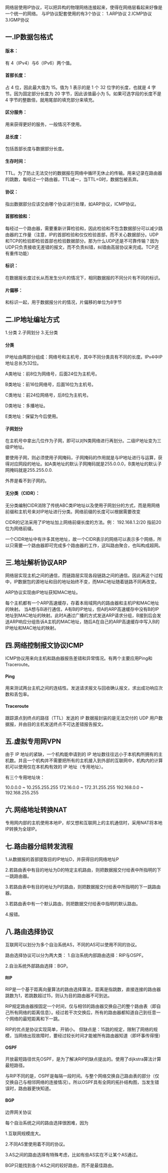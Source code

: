 网络层使用IP协议，可以把异构的物理网络连接起来，使得在网络层看起来好像是一个统一的网络。
与IP协议配套使用的有3个协议：
1.ARP协议
2.ICMP协议
3.IGMP协议

## 一.IP数据包格式

#### 版本：
有 4（IPv4）与6（IPv6）两个值。

#### 首部长度：
占 4 位，因此最大值为 15。值为 1 表示的是 1 个 32 位字的长度，也就是 4 字节。因为固定部分长度为 20 字节，因此该值最小为 5。如果可选字段的长度不是 4 字节的整数倍，就用尾部的填充部分来填充。

#### 区分服务：
用来获得更好的服务，一般情况不使用。

#### 总长度：
包括首部长度与数据部分长度。

#### 生存时间：
TTL。为了防止无法交付的数据报在网络中循环无休止的传输。用来记录在路由器的跳数，每经过一个路由器，TTL减一，当TTL=0时，数据包被丢弃。

#### 协议：
指出数据部分应该交由哪个协议进行处理，如ARP协议，ICMP协议。

#### 首部检验和：
每经过一个路由器，需要重新计算检验和，因此检验和不包含数据部分可以减少路由器的工作量（注意，IP的首部检验和仅仅检验首部，而不关心数据部分。UDP和TCP的检验即检验首部也检验数据部分。那为什么UDP还是不可靠传输？因为UDP只负责接收无差错的报文，而不负责纠错，纠错由高层协议来完成。TCP还有重传功能）

#### 标识：
在数据报长度过长从而发生分片的情况下，相同数据报的不同分片有不同的标识。

#### 片偏移：
和标识一起，用于数据报分片的情况，片偏移的单位为8字节


## 二.IP地址编址方式

1.分类  2.子网划分  3.无分类

#### 分类

IP地址由两部分组成：网络号和主机号，其中不同分类具有不同的长度。IPv4中IP地址总长为32位。

A类地址：前8位为网络号，后面24位为主机号。

B类地址：前16位网络号，后面16位为主机号。

C类地址：前24位网络号，后8位为主机号。

D类地址：多播地址。

E类地址：保留为今后使用。

#### 子网划分

在主机号中拿出几位作为子网，即可以对N类网络进行再划分。二级IP地址变为三级IP地址。

要使用子网，则必须使用子网掩码，子网掩码的作用就是与IP地址进行与运算，获得对应网段的地址。如A类地址的默认子网掩码就是255.0.0.0，B类地址的默认子网掩码就是255.255.0.0.

外界是看不到子网的。

#### 无分类（CIDR）：

无分类编制CIDR消除了传统ABC类IP地址以及使用子网划分的方式，而是用网络前缀和主机号来对IP地址进行分类。网络前缀的长度可以根据需要改变

CIDR的记法采用了IP地址加上网络前缀长度的方法。例： 192.168.1.2/20 指前20位为网络前缀。

一个CIDR地址中有许多其他地址，故一个CIDR表示的网络可以表示多个网络，所以只需要一个路由器即可完成多个路由器的工作，这叫路由聚合，也叫构成超网。

## 三.地址解析协议ARP

网络层实现主机之间的通信，而链路层实现各段链路之间的通信。因此再这个过程中，IP数据包的源地址和目的地址始终不变，而MAC地址随着链路不同再改变。

ARP协议实现由IP地址获知MAC地址。

每个主机都有一个ARP高速缓存，存着本局域网内的路由器和主机IP和MAC地址的映射。
当A想与B进行通信，A有B的IP地址，但A的ARP高速缓存中没有B的IP地址到MAC地址的映射。此时A通过广播的方式发送ARP请求分组，B接到后会发送ARP响应分组告诉A主机的MAC地址，随后A在自己的ARP高速缓存中写入B的IP地址和MAC地址的映射。

## 四.网络控制报文协议ICMP
ICMP协议用来向主机和路由器报告差错和异常情况。有两个主要应用Ping和Traceroute。

#### Ping
用来测试两台主机之间的连结性。发送请求报文与回收确认报文，求出成功响应次数和丢包率。

#### Traceroute

跟踪源点到终点的路径（TTL）发送的 IP 数据报封装的是无法交付的 UDP 用户数据报，并由目的主机发送终点不可达差错报告报文。

## 五.虚拟专用网VPN

由于 IP 地址的紧缺，一个机构能申请到的 IP 地址数往往远小于本机构所拥有的主机数。并且一个机构并不需要把所有的主机接入到外部的互联网中，机构内的计算机可以使用仅在本机构有效的 IP 地址（专用地址）。

有三个专用地址块：

10.0.0.0 ~ 10.255.255.255
172.16.0.0 ~ 172.31.255.255
192.168.0.0 ~ 192.168.255.255

## 六.网络地址转换NAT

专用网内部的主机使用本地IP，却又想和互联网上的主机通信时，采用NAT将本地IP转换为全球IP。


## 七.路由器分组转发流程

1.从数据报的首部提取目的IP地址D，并获得目的网络地址P

2.若路由表中有目的地址为D的特定主机路由，则把数据报交付给表中所指明的下一跳路由器。

3.若路由表中有目的地址为P的路由，则把数据报交付给表中所指明的下一跳路由器。

3.若路由表中有一个默认路由，则把数据交付给表中指明的默认路由。

4.报错。

## 八.路由选择协议

互联网可以划分为多个自治系统AS，不同的AS可以使用不同的协议。

路由选择协议可以分为两大类：
1.自治系统内部路由选择：RIP与OSPF。

2.自治系统外部路由选择：BGP。

#### RIP

RIP是一个基于距离向量算法的路由选择算法，距离是指跳数，直接连接的路由器跳数为1，若跳数超过15，则认为目的路由器不可到达。

RIP规定路由器按固定一个时间，仅与相邻的路由器交换自己的整个路由表（即自己所有网络的距离信息）。经过若干次交换后，所有的路由器都知道自己到任意一个网络的最短距离和下一跳。

RIP的优点是协议实现简单，开销小。  但缺点是：15跳的规定，限制了网络的规模，当网络出现故障时，要经过较长时间才能被所有路由器知道（即坏事传得慢）

#### OSPF

开放最短路径优先OSPF，是为了解决RIP的缺点提出的。使用了dijkstra算法计算最短路径。

与RIP不同的是，OSPF是每隔一段时间。与整个网络交换自己路由表的部分（仅交换自己与相邻网络的连接情况）。所以OSPF具有全网的拓扑结构图，当发生错误时，路由器更快知道。

#### BGP
边界网关协议

每个自治系统之间的路由选择很困难，因为

1.互联网规模庞大。

2.不同AS里使用着不同的协议。

3.AS之间的路由选择有特殊考虑，比如有些AS实在不让某个AS通过。

BGP只能找到各个AS之间的较好路由，而不是最佳路由。








